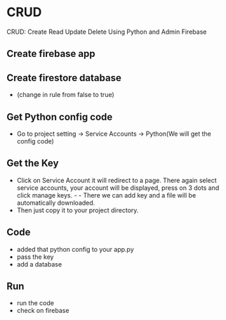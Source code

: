 # CRUD
CRUD: Create Read Update Delete Using Python and Admin Firebase

## Create firebase app

## Create firestore database 
- (change in rule from false to true)
## Get Python config code
- Go to project setting -> Service Accounts -> Python(We will get the config code)

## Get the Key
- Click on Service Account it will redirect to a page. There again select service accounts, your account will be displayed, press on 3 dots and click manage keys. - - There we can add key and a file will be automatically downloaded. 
- Then just copy it to your project directory.

## Code
- added that python config to your app.py
- pass the key
- add a database

## Run
- run the code
- check on firebase
